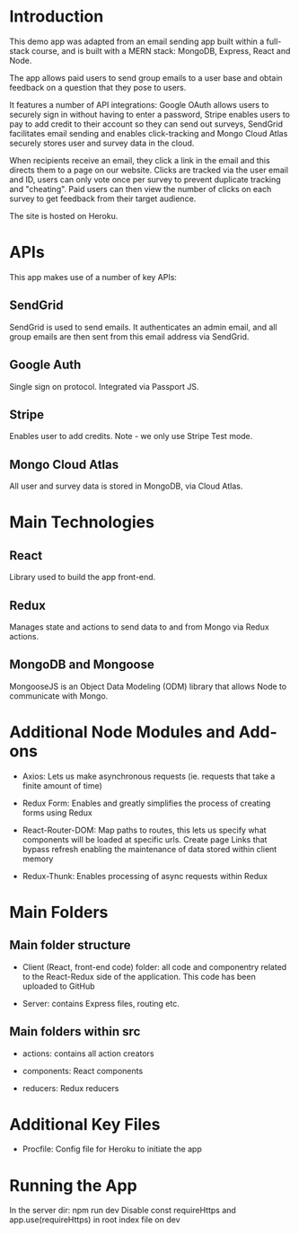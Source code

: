 # Introduction

This demo app was adapted from an email sending app built within a full-stack course, and is built with a MERN stack: MongoDB, Express, React and Node.

The app allows paid users to send group emails to a user base and obtain feedback on a question that they pose to users.

It features a number of API integrations: Google OAuth allows users to securely sign in without having to enter a password, Stripe enables users to pay to add credit to their account so they can send out surveys, SendGrid facilitates email sending and enables click-tracking and Mongo Cloud Atlas securely stores user and survey data in the cloud.

When recipients receive an email, they click a link in the email and this directs them to a page on our website. Clicks are tracked via the user email and ID, users can only vote once per survey to prevent duplicate tracking and "cheating". Paid users can then view the number of clicks on each survey to get feedback from their target audience.

The site is hosted on Heroku.

# APIs

This app makes use of a number of key APIs:

## SendGrid

SendGrid is used to send emails. It authenticates an admin email, and all group emails are then sent from this email address via SendGrid.

## Google Auth

Single sign on protocol. Integrated via Passport JS.

## Stripe

Enables user to add credits. Note - we only use Stripe Test mode.

## Mongo Cloud Atlas

All user and survey data is stored in MongoDB, via Cloud Atlas.

# Main Technologies

## React

Library used to build the app front-end.

## Redux

Manages state and actions to send data to and from Mongo via Redux actions.

## MongoDB and Mongoose

MongooseJS is an Object Data Modeling (ODM) library that allows Node to communicate with Mongo.

# Additional Node Modules and Add-ons

-  Axios: Lets us make asynchronous requests (ie. requests that take a finite amount of time)

-  Redux Form: Enables and greatly simplifies the process of creating forms using Redux

-  React-Router-DOM: Map paths to routes, this lets us specify what components will be loaded at specific urls. Create page Links that bypass refresh enabling the maintenance of data stored within client memory

-  Redux-Thunk: Enables processing of async requests within Redux

# Main Folders

## Main folder structure

-  Client (React, front-end code) folder: all code and componentry related to the React-Redux side of the application. This code has been uploaded to GitHub

-  Server: contains Express files, routing etc.

## Main folders within src

-  actions: contains all action creators

-  components: React components

-  reducers: Redux reducers

# Additional Key Files

-  Procfile: Config file for Heroku to initiate the app

# Running the App

In the server dir: npm run dev
Disable const requireHttps and app.use(requireHttps) in root index file on dev
